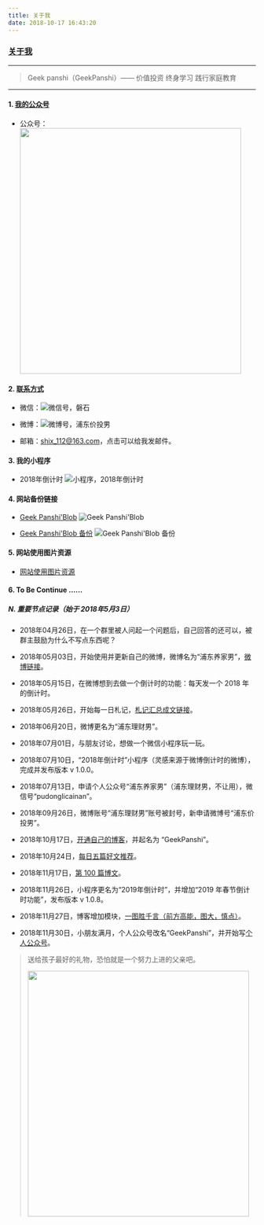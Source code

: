 ```yaml
---
title: 关于我
date: 2018-10-17 16:43:20
---
```


### [关于我](https://mp.weixin.qq.com/s/xxIkfGMFU7BaCeCJtdrtDg)

---
> Geek panshi（GeekPanshi）—— 价值投资 终身学习 践行家庭教育
---

#### 1. [我的公众号](https://mp.weixin.qq.com/s/xxIkfGMFU7BaCeCJtdrtDg)

* 公众号：<img src="https://i.loli.net/2018/12/06/5c08d6c8d9181.jpg" width="450" height="500" align=center></img>


#### 2. [联系方式](https://mp.weixin.qq.com/s/xxIkfGMFU7BaCeCJtdrtDg)

* 微信：![微信号，磐石](https://i.imgur.com/dx17wGO.png "微信号，磐石")

* 微博：![微博号，浦东价投男](https://i.imgur.com/Meqtw3h.png "微博号，浦东价投男")

* 邮箱：<a href="mailto:shix_112@163.com?subject=Geek panshi">shix_112@163.com，点击可以给我发邮件。</a>

#### 3. 我的小程序

* 2018年倒计时 ![小程序，2018年倒计时](https://i.imgur.com/Qlo5mNr.png, "小程序，2018年倒计时")

#### 4. 网站备份链接
* [Geek Panshi'Blob](https://geekpanshi.github.io/ "Geek Panshi'Blob https://www.geekpanshi.com/")
  ![Geek Panshi'Blob](https://i.imgur.com/yfsyqFk.png "Geek Panshi'Blob https://www.geekpanshi.com/")

* [Geek Panshi'Blob 备份](https://www.geekpanshi.com// "备份 - Geek Panshi'Blob https://www.geekpanshi.com/")
  ![Geek Panshi'Blob 备份](https://i.imgur.com/mfMfnTU.png "备份 - Geek Panshi'Blob https://www.geekpanshi.com/")

#### 5. 网站使用图片资源

* [网站使用图片资源](/images/ "网站使用图片资源")

#### 6. To Be Continue ……

##### N. 重要节点记录（始于 2018年5月3日）

* 2018年04月26日，在一个群里被人问起一个问题后，自己回答的还可以，被群主鼓励为什么不写点东西呢？

* 2018年05月03日，开始使用并更新自己的微博，微博名为“浦东养家男”，[微博链接](https://weibo.com/u/6726260941)。

* 2018年05月15日，在微博想到去做一个倒计时的功能：每天发一个 2018 年的倒计时。

* 2018年05月26日，开始每一日札记，[札记汇总成文链接](/tags/札记汇总)。

* 2018年06月20日，微博更名为“浦东理财男”。

* 2018年07月01日，与朋友讨论，想做一个微信小程序玩一玩。

* 2018年07月10日，“2018年倒计时”小程序（灵感来源于微博倒计时的微博），完成并发布版本 v 1.0.0。

* 2018年07月13日，申请个人公众号“浦东养家男”（浦东理财男，不让用），微信号“pudonglicainan”。

* 2018年09月26日，微博账号“浦东理财男”账号被封号，新申请微博号“浦东价投男”。

* 2018年10月17日，[开通自己的博客](/)，并起名为 “GeekPanshi”。

* 2018年10月24日，[每日五篇好文推荐](/tags/美文推荐)。

* 2018年11月17日，[第 100 篇博文](/archives/f031a7e.html)。

* 2018年11月26日，小程序更名为“2019年倒计时”，并增加“2019 年春节倒计时功能”，发布版本 v 1.0.8。

* 2018年11月27日，博客增加模块，[一图胜千言（前方高能，图大，慎点）](/archives/ba320aa2.htmll)。

* 2018年11月30日，小朋友满月，个人公众号改名“GeekPanshi”，并开始写[个人公众号](https://mp.weixin.qq.com/s/xxIkfGMFU7BaCeCJtdrtDg)。
> 送给孩子最好的礼物，恐怕就是一个努力上进的父亲吧。
>
> <img src="https://i.imgur.com/jbtXoYh.jpg" width="450" height="500" align=center></img>


